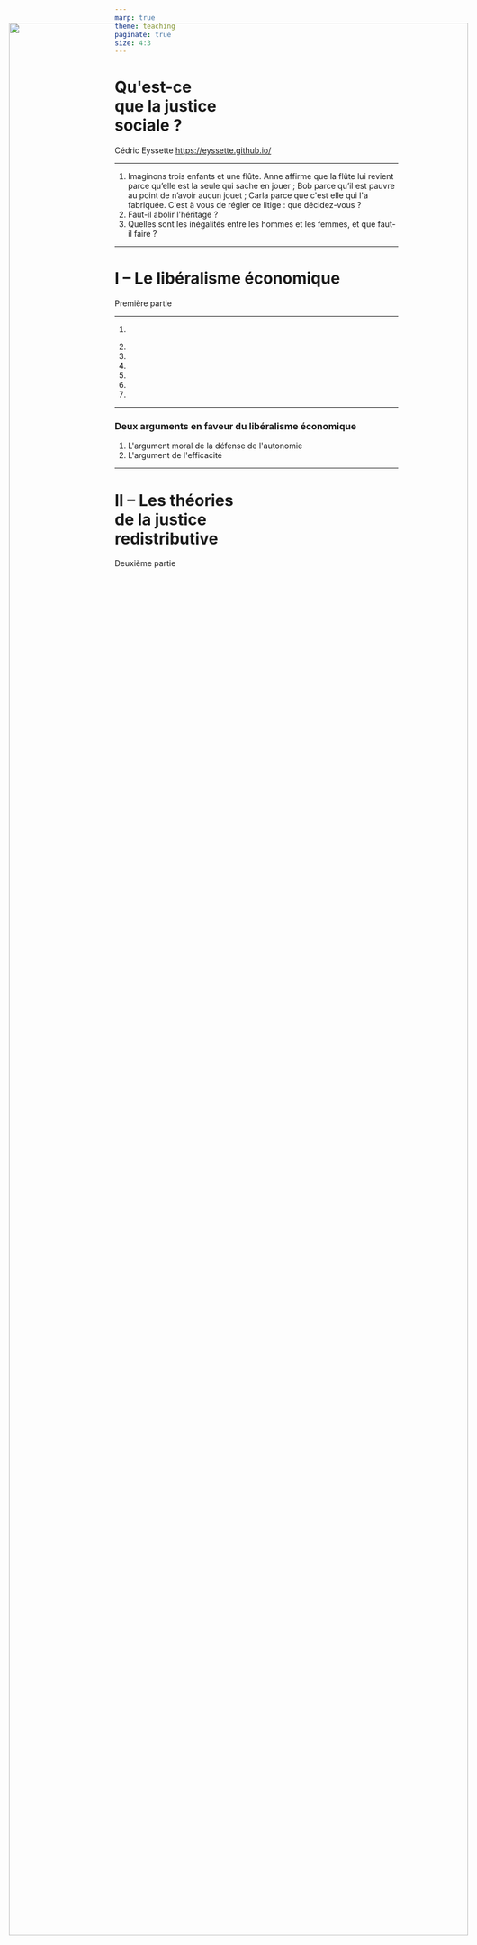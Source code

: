 ```yaml
---
marp: true
theme: teaching
paginate: true
size: 4:3
---
```


<!-- _class: titre -->

# Qu'est-ce<br>que la justice<br>sociale ? <!-- fit -->
Cédric Eyssette
https://eyssette.github.io/


---
<!-- _class: fppppp -->

1) Imaginons trois enfants et une flûte. Anne affirme que la flûte lui revient parce qu’elle est la seule qui sache en jouer ; Bob parce qu’il est pauvre au point de n’avoir aucun jouet ; Carla parce que c'est elle qui l'a fabriquée. C'est à vous de régler ce litige : que décidez-vous ?
2) Faut-il abolir l'héritage ?
3) Quelles sont les inégalités entre les hommes et les femmes, et que faut-il faire ?


---
<!-- _class: partie -->
# I – Le libéralisme économique
Première partie



---
<!-- _class: i1t0  -->
<style scoped>
img {position:absolute!important; top:55px; left:40px; width:92.2%!important; display:block;  margin: 40px 0px; }
</style>

1. ![](https://raw.githubusercontent.com/eyssette/graphviz-examples/master/diagram/libéralisme-trois-formes-part0.dot.svg)
2) ![](https://raw.githubusercontent.com/eyssette/graphviz-examples/master/diagram/libéralisme-trois-formes-part1.dot.svg)
3) ![](https://raw.githubusercontent.com/eyssette/graphviz-examples/master/diagram/libéralisme-trois-formes-part2.dot.svg)
4) ![](https://raw.githubusercontent.com/eyssette/graphviz-examples/master/diagram/libéralisme-trois-formes-part3.dot.svg)
5) ![](https://raw.githubusercontent.com/eyssette/graphviz-examples/master/diagram/libéralisme-trois-formes-part4.dot.svg)
6) ![](https://raw.githubusercontent.com/eyssette/graphviz-examples/master/diagram/libéralisme-trois-formes-part5.dot.svg)
7) ![](https://raw.githubusercontent.com/eyssette/graphviz-examples/master/diagram/libéralisme-trois-formes.dot.svg)


---
<!-- _class:  -->

### Deux arguments en faveur du libéralisme économique

1) L'argument moral de la défense de l'autonomie
2) L'argument de l'efficacité


---
<!-- _class: partie -->
# II – Les théories<br>de la justice<br>redistributive <!-- fit -->
Deuxième partie